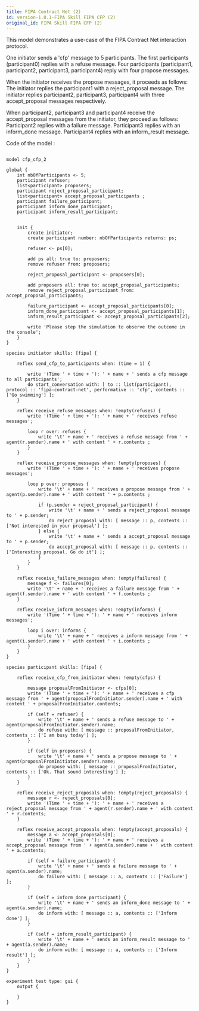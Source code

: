 ```yaml
---
title: FIPA Contract Net (2)
id: version-1.8.1-FIPA Skill FIPA CFP (2)
original_id: FIPA Skill FIPA CFP (2)
---
```


[//]: # (keyword|operator_in)
[//]: # (keyword|statement_remove)
[//]: # (keyword|skill_fipa)
[//]: # (keyword|type_message)
[//]: # (keyword|concept_fipa)


This model demonstrates a use-case of the FIPA Contract Net interaction protocol. 

One initiator sends a 'cfp' message to 5 participants.
The first participants (participant0) replies with a refuse message.
Four participants (participant1, participant2, participant3, participant4) reply with four propose messages.

When the initiator receives the propose messages, it proceeds as follows:
The initiator replies the participant1 with a reject_proposal message.
The initiator replies participant2, participant3, participant4 with three accept_proposal messages respectively.

When participant2, participant3 and participant4 receive the accept_proposal messages from the initiator, they proceed as follows:
Participant2 replies with a failure message.
Participant3 replies with an inform_done message.
Participant4 replies with an inform_result message.


Code of the model : 

```

model cfp_cfp_2

global {
	int nbOfParticipants <- 5;
	participant refuser;
	list<participant> proposers;
	participant reject_proposal_participant;
	list<participant> accept_proposal_participants ;
	participant failure_participant;
	participant inform_done_participant;
	participant inform_result_participant;
	
	
	init {
		create initiator;
		create participant number: nbOfParticipants returns: ps;
		
		refuser <- ps[0];
		
		add ps all: true to: proposers;
		remove refuser from: proposers;
		
		reject_proposal_participant <- proposers[0];
		
		add proposers all: true to: accept_proposal_participants;
		remove reject_proposal_participant from: accept_proposal_participants;
		
		failure_participant <- accept_proposal_participants[0];
		inform_done_participant <- accept_proposal_participants[1];
		inform_result_participant <- accept_proposal_participants[2];
		
		write 'Please step the simulation to observe the outcome in the console';
	}
}

species initiator skills: [fipa] {
	
	reflex send_cfp_to_participants when: (time = 1) {
		
		write '(Time ' + time + '): ' + name + ' sends a cfp message to all participants';
		do start_conversation with: [ to :: list(participant), protocol :: 'fipa-contract-net', performative :: 'cfp', contents :: ['Go swimming'] ];
	}
	
	reflex receive_refuse_messages when: !empty(refuses) {
		write '(Time ' + time + '): ' + name + ' receives refuse messages';
		
		loop r over: refuses {
			write '\t' + name + ' receives a refuse message from ' + agent(r.sender).name + ' with content ' + r.contents ;
		}
	}
	
	reflex receive_propose_messages when: !empty(proposes) {
		write '(Time ' + time + '): ' + name + ' receives propose messages';
		
		loop p over: proposes {
			write '\t' + name + ' receives a propose message from ' + agent(p.sender).name + ' with content ' + p.contents ;
			
			if (p.sender = reject_proposal_participant) {
				write '\t' + name + ' sends a reject_proposal message to ' + p.sender;
				do reject_proposal with: [ message :: p, contents :: ['Not interested in your proposal'] ];
			} else {
				write '\t' + name + ' sends a accept_proposal message to ' + p.sender;
				do accept_proposal with: [ message :: p, contents :: ['Interesting proposal. Go do it'] ];
			}
		}
	}
	
	reflex receive_failure_messages when: !empty(failures) {
		message f <- failures[0];
		write '\t' + name + ' receives a failure message from ' + agent(f.sender).name + ' with content ' + f.contents ;
	}
	
	reflex receive_inform_messages when: !empty(informs) {
		write '(Time ' + time + '): ' + name + ' receives inform messages';
		
		loop i over: informs {
			write '\t' + name + ' receives a inform message from ' + agent(i.sender).name + ' with content ' + i.contents ;
		}
	}
}

species participant skills: [fipa] {
	
	reflex receive_cfp_from_initiator when: !empty(cfps) {
		
		message proposalFromInitiator <- cfps[0];
		write '(Time ' + time + '): ' + name + ' receives a cfp message from ' + agent(proposalFromInitiator.sender).name + ' with content ' + proposalFromInitiator.contents;
		
		if (self = refuser) {
			write '\t' + name + ' sends a refuse message to ' + agent(proposalFromInitiator.sender).name;
			do refuse with: [ message :: proposalFromInitiator, contents :: ['I am busy today'] ];
		}
		
		if (self in proposers) {
			write '\t' + name + ' sends a propose message to ' + agent(proposalFromInitiator.sender).name;
			do propose with: [ message :: proposalFromInitiator, contents :: ['Ok. That sound interesting'] ];
		}
	}
	
	reflex receive_reject_proposals when: !empty(reject_proposals) {
		message r <- reject_proposals[0];
		write '(Time ' + time + '): ' + name + ' receives a reject_proposal message from ' + agent(r.sender).name + ' with content ' + r.contents;
	}
	
	reflex receive_accept_proposals when: !empty(accept_proposals) {
		message a <- accept_proposals[0];
		write '(Time ' + time + '): ' + name + ' receives a accept_proposal message from ' + agent(a.sender).name + ' with content ' + a.contents;
		
		if (self = failure_participant) {
			write '\t' + name + ' sends a failure message to ' + agent(a.sender).name;
			do failure with: [ message :: a, contents :: ['Failure'] ];
		}
		
		if (self = inform_done_participant) {
			write '\t' + name + ' sends an inform_done message to ' + agent(a.sender).name;
			do inform with: [ message :: a, contents :: ['Inform done'] ];
		}
		
		if (self = inform_result_participant) {
			write '\t' + name + ' sends an inform_result message to ' + agent(a.sender).name;
			do inform with: [ message :: a, contents :: ['Inform result'] ];
		}
	}
}

experiment test type: gui {
	output {
		
	}
}
```

